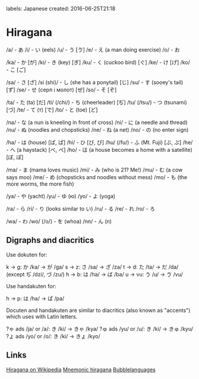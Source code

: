 labels: Japanese
created: 2016-06-25T21:18

# Hiragana

/a/ - あ
/i/ - い (eels)
/u/ - う [ゔ]
/e/ - え (a man doing exercise)
/o/ - お

/ka/ - か [が]
/ki/ - き (key) [ぎ]
/ku/ - く (cuckoo bird) [ぐ]
/ke/ - け [げ]
/ko/ - こ [ご]

/sa/ - さ [ざ]
/si (shi)/ - し (she has a ponytail) [じ]
/su/ - す (sooey's tail) [ず]
/se/ - せ (серп і молот) [ぜ]
/so/ - そ [ぞ]

/ta/ - た (ta) [だ]
/ti/ (/chi/) - ち (cheerleader) [ぢ]
/tu/ (/tsu/) - つ (tsunami) [づ]
/te/ - て (т) [で]
/to/ - と (toe) [ど]

/na/ - な (a nun is kneeling in front of cross)
/ni/ - に (a needle and thread)
/nu/ - ぬ (noodles and chopsticks)
/ne/ - ね (a net)
/no/ - の (no enter sign)

/ha/ - は (house) [ば, ぱ]
/hi/ - ひ [び, ぴ]
/hu/ (/fu/) - ふ (Mt. Fuji) [ぶ, ぷ]
/he/ - へ (a haystack) [べ, ぺ]
/ho/ - ほ (a house becomes a home with a satellite) [ぼ, ぽ]

/ma/ - ま (mama loves music)
/mi/ - み (who is 21? Me!)
/mu/ - む (a cow says moo)
/me/ - め (chopsticks and noodles without mess)
/mo/ - も (the more worms, the more fish)

/ya/ - や (yacht)
/yu/ - ゆ (ю)
/yo/ - よ (yoga)

/ra/ - ら
/ri/ - り (looks similar to い)
/ru/ - る
/re/ - れ
/ro/ - ろ

/wa/ - わ
/wo/ (/o/) - を (whoa)
/nn/ - ん (n)

## Digraphs and diacritics

Use dokuten for:

k -> g: か /ka/ -> が /ga/
s -> z: さ /sa/ -> ざ /za/
t -> d: た /ta/ -> だ /da/ (except ぢ /dzi/, づ /zu/)
h -> b: は /ha/ -> ば /ba/
u -> vu: う /u/ -> ゔ /vu/

Use handakuten for:

h -> p: は /ha/ -> ぱ /pa/

Docuten and handakuten are similar to diacritics (also known as "accents") which uses with Latin letters.

?ゃ ads /ja/ or /a/: き /ki/ -> きゃ /kya/
?ゅ ads /yu/ or /u/: き /ki/ -> きゅ /kyu/
?ょ ads /yo/ or /o/: き /ki/ -> きょ /kyo/

## Links

[Hiragana on Wikipedia](https://en.wikipedia.org/wiki/Hiragana)
[Mnemonic hiragana](http://japanese.gatech.edu/WebCTVista/JAPN1001/contents/Lesson02/hiragana/mnemonic-hiragana.html)
[Bubblelanguages](https://www.bubblelanguages.com)
